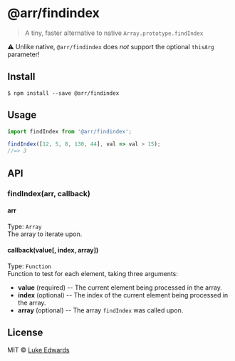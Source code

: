 # @arr/findindex

> A tiny, faster alternative to native `Array.prototype.findIndex`

:warning: Unlike native, `@arr/findindex` does _not_ support the optional `thisArg` parameter!

## Install

```
$ npm install --save @arr/findindex
```

## Usage

```js
import findIndex from '@arr/findindex';

findIndex([12, 5, 8, 130, 44], val => val > 15);
//=> 3
```

## API

### findIndex(arr, callback)

#### arr
Type: `Array`<br>
The array to iterate upon.

#### callback(value[, index, array])
Type: `Function`<br>
Function to test for each element, taking three arguments:

* **value** (required) -- The current element being processed in the array.
* **index** (optional) -- The index of the current element being processed in the array.
* **array** (optional) -- The array `findIndex` was called upon.


## License

MIT © [Luke Edwards](http://lukeed.com)
